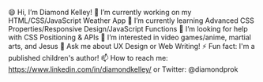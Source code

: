 😄 Hi, I’m Diamond Kelley! 
🔭 I’m currently working on my HTML/CSS/JavaScript Weather App
🌱 I’m currently learning Advanced CSS Properties/Responsive Design/JavaScript Functions
🤔 I’m looking for help with CSS Positioning & APIs
👀 I’m interested in video games/anime, martial arts, and Jesus 
💬 Ask me about UX Design or Web Writing!
⚡ Fun fact: I'm a published children's author!
📫 How to reach me: https://www.linkedin.com/in/diamondkelley/ or Twitter: @diamondprok
<!---
diamondbabygirl/diamondbabygirl is a ✨ special ✨ repository because its `README.md` (this file) appears on your GitHub profile.
You can click the Preview link to take a look at your changes.
--->
